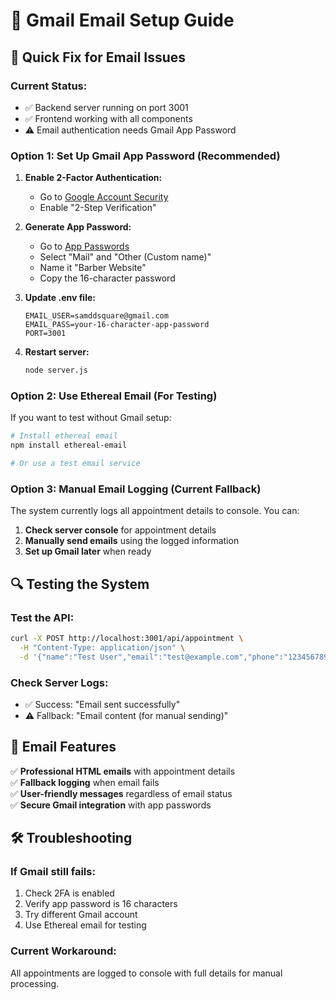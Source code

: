 # 🔧 Gmail Email Setup Guide

## 🚀 Quick Fix for Email Issues

### Current Status:

- ✅ Backend server running on port 3001
- ✅ Frontend working with all components
- ⚠️ Email authentication needs Gmail App Password

### Option 1: Set Up Gmail App Password (Recommended)

1. **Enable 2-Factor Authentication:**
   - Go to [Google Account Security](https://myaccount.google.com/security)
   - Enable "2-Step Verification"

2. **Generate App Password:**
   - Go to [App Passwords](https://myaccount.google.com/apppasswords)
   - Select "Mail" and "Other (Custom name)"
   - Name it "Barber Website"
   - Copy the 16-character password

3. **Update .env file:**

   ```env
   EMAIL_USER=samddsquare@gmail.com
   EMAIL_PASS=your-16-character-app-password
   PORT=3001
   ```

4. **Restart server:**
   ```bash
   node server.js
   ```

### Option 2: Use Ethereal Email (For Testing)

If you want to test without Gmail setup:

```bash
# Install ethereal email
npm install ethereal-email

# Or use a test email service
```

### Option 3: Manual Email Logging (Current Fallback)

The system currently logs all appointment details to console. You can:

1. **Check server console** for appointment details
2. **Manually send emails** using the logged information
3. **Set up Gmail later** when ready

## 🔍 Testing the System

### Test the API:

```bash
curl -X POST http://localhost:3001/api/appointment \
  -H "Content-Type: application/json" \
  -d '{"name":"Test User","email":"test@example.com","phone":"1234567890","service":"Men Haircut","date":"2024-01-15","time":"14:00","message":"Test appointment"}'
```

### Check Server Logs:

- ✅ Success: "Email sent successfully"
- ⚠️ Fallback: "Email content (for manual sending)"

## 📧 Email Features

✅ **Professional HTML emails** with appointment details  
✅ **Fallback logging** when email fails  
✅ **User-friendly messages** regardless of email status  
✅ **Secure Gmail integration** with app passwords

## 🛠️ Troubleshooting

### If Gmail still fails:

1. Check 2FA is enabled
2. Verify app password is 16 characters
3. Try different Gmail account
4. Use Ethereal email for testing

### Current Workaround:

All appointments are logged to console with full details for manual processing.
